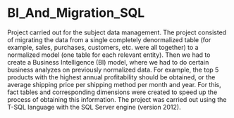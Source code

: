 # BI_And_Migration_SQL
Project carried out for the subject data management.
The project consisted of migrating the data from a single completely denormalized table (for example, sales, purchases, customers, etc. were all together) to a normalized model (one table for each relevant entity).
Then we had to create a Business Intelligence (BI) model, where we had to do certain business analyzes on previously normalized data. For example, the top 5 products with the highest annual profitability should be obtained, or the average shipping price per shipping method per month and year. For this, fact tables and corresponding dimensions were created to speed up the process of obtaining this information.
The project was carried out using the T-SQL language with the SQL Server engine (version 2012).

